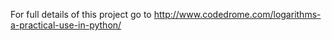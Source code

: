 For full details of this project go to
http://www.codedrome.com/logarithms-a-practical-use-in-python/
